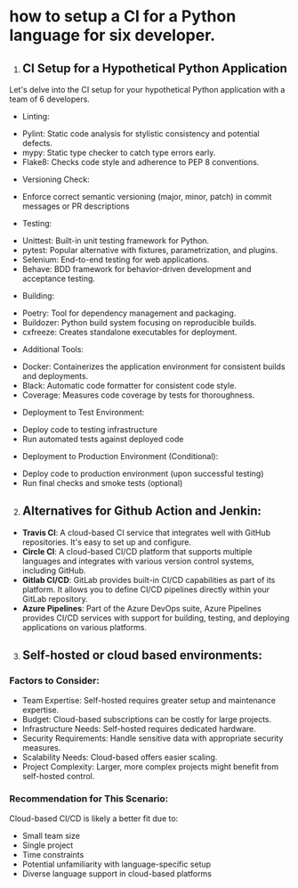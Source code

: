 # how to setup a CI for a Python language for six developer.

1. ## CI Setup for a Hypothetical Python Application
Let's delve into the CI setup for your hypothetical Python application with a team of 6 developers.

+ Linting:
- Pylint: Static code analysis for stylistic consistency and potential defects.
- mypy: Static type checker to catch type errors early.
- Flake8: Checks code style and adherence to PEP 8 conventions.

+ Versioning Check:
- Enforce correct semantic versioning (major, minor, patch) in commit messages or PR descriptions

+ Testing:
- Unittest: Built-in unit testing framework for Python.
- pytest: Popular alternative with fixtures, parametrization, and plugins.
- Selenium: End-to-end testing for web applications.
- Behave: BDD framework for behavior-driven development and acceptance testing.

+ Building:
- Poetry: Tool for dependency management and packaging.
- Buildozer: Python build system focusing on reproducible builds.
- cxfreeze: Creates standalone executables for deployment.

+ Additional Tools:
- Docker: Containerizes the application environment for consistent builds and deployments.
- Black: Automatic code formatter for consistent code style.
- Coverage: Measures code coverage by tests for thoroughness.

+ Deployment to Test Environment:
- Deploy code to testing infrastructure
- Run automated tests against deployed code

+ Deployment to Production Environment (Conditional):
- Deploy code to production environment (upon successful testing)
- Run final checks and smoke tests (optional)


2. ## Alternatives for Github Action and Jenkin:
- **Travis CI**: A cloud-based CI service that integrates well with GitHub repositories. It's easy to set up and configure.
- **Circle CI**: A cloud-based CI/CD platform that supports multiple languages and integrates with various version control systems, including GitHub.
- **Gitlab CI/CD**: GitLab provides built-in CI/CD capabilities as part of its platform. It allows you to define CI/CD pipelines directly within your GitLab repository.
- **Azure Pipelines**: Part of the Azure DevOps suite, Azure Pipelines provides CI/CD services with support for building, testing, and deploying applications on various platforms.

3. ## Self-hosted or cloud based environments:
### Factors to Consider:

- Team Expertise: Self-hosted requires greater setup and maintenance expertise.
- Budget: Cloud-based subscriptions can be costly for large projects.
- Infrastructure Needs: Self-hosted requires dedicated hardware.
- Security Requirements: Handle sensitive data with appropriate security measures.
- Scalability Needs: Cloud-based offers easier scaling.
- Project Complexity: Larger, more complex projects might benefit from self-hosted control.

### Recommendation for This Scenario:
Cloud-based CI/CD is likely a better fit due to:
- Small team size
- Single project
- Time constraints
- Potential unfamiliarity with language-specific setup
- Diverse language support in cloud-based platforms



